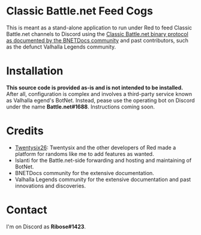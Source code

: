 # Classic Battle.net Feed Cogs

This is meant as a stand-alone application to run under Red to feed Classic Battle.net channels to Discord using the [Classic Battle.net binary protocol as documented by the BNETDocs community](https://bnetdocs.org) and past contributors, such as the defunct Valhalla Legends community.

# Installation

**This source code is provided as-is and is not intended to be installed.** After all, configuration is complex and involves a third-party service known as Valhalla egend's BotNet. Instead, pease use the operating bot on Discord under the name **Battle.net#1688**. Instructions coming soon.

# Credits

- [Twentysix26](https://github.com/Twentysix26): Twentysix and the other developers of Red made a platform for randoms like me to add features as wanted.
- Islanti for the Battle.net-side forwarding and hosting and maintaining of BotNet.
- BNETDocs community for the extensive documentation.
- Valhalla Legends community for the extensive documentation and past innovations and discoveries.

# Contact

I'm on Discord as **Ribose#1423**.

